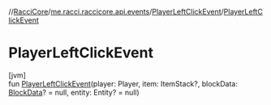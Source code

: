 //[RacciCore](../../../index.md)/[me.racci.raccicore.api.events](../index.md)/[PlayerLeftClickEvent](index.md)/[PlayerLeftClickEvent](-player-left-click-event.md)

# PlayerLeftClickEvent

[jvm]\
fun [PlayerLeftClickEvent](-player-left-click-event.md)(player: Player, item: ItemStack?, blockData: [BlockData](../-block-data/index.md)? = null, entity: Entity? = null)
